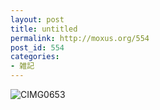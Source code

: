 ```yaml
---
layout: post
title: untitled
permalink: http://moxus.org/554
post_id: 554
categories: 
- 雑記
---
```


![CIMG0653](/images/CIMG0653.JPG)